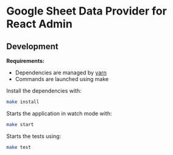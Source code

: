 # Google Sheet Data Provider for React Admin

## Development

**Requirements:**

- Dependencies are managed by [yarn](https://yarnpkg.com/)
- Commands are launched using make

Install the dependencies with:

```sh
make install
```

Starts the application in watch mode with:

```sh
make start
```

Starts the tests using:

```sh
make test
```
